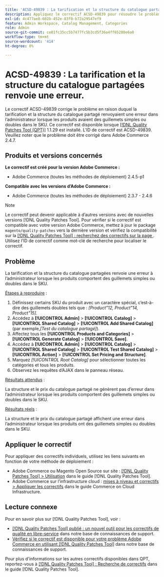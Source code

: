 ```yaml
---
title: 'ACSD-49839 : La tarification et la structure du catalogue partagées renvoie une erreur'
description: Appliquez le correctif ACSD-49839 pour résoudre le problème Adobe Commerce en raison duquel la tarification et la structure du catalogue partagé renvoient une erreur dans l’administrateur lorsque les produits ont des guillemets simples ou doubles dans la SKU.
exl-id: 4c477ae8-602b-452e-83f0-b72a29547ef9
feature: Admin Workspace, Catalog Management, Categories
role: Admin
source-git-commit: ce81fc35cc5b7477fc5b3cd5f36a4ff65280e6a0
workflow-type: tm+mt
source-wordcount: '414'
ht-degree: 0%

---
```


# ACSD-49839 : La tarification et la structure du catalogue partagées renvoie une erreur.

Le correctif ACSD-49839 corrige le problème en raison duquel la tarification et la structure du catalogue partagé renvoyaient une erreur dans l’administrateur lorsque les produits avaient des guillemets simples ou doubles dans le SKU. Ce correctif est disponible lorsque [[!DNL Quality Patches Tool (QPT)]](/help/announcements/adobe-commerce-announcements/magento-quality-patches-released-new-tool-to-self-serve-quality-patches.md) 1.1.29 est installé. L’ID de correctif est ACSD-49839. Veuillez noter que le problème doit être corrigé dans Adobe Commerce 2.4.7.

## Produits et versions concernés

**Le correctif est créé pour la version Adobe Commerce :**

* Adobe Commerce (toutes les méthodes de déploiement) 2.4.5-p1

**Compatible avec les versions d’Adobe Commerce :**

* Adobe Commerce (toutes les méthodes de déploiement) 2.3.7 - 2.4.6

>[!NOTE]
>
>Le correctif peut devenir applicable à d’autres versions avec de nouvelles versions [!DNL Quality Patches Tool]. Pour vérifier si le correctif est compatible avec votre version Adobe Commerce, mettez à jour le package `magento/quality-patches` vers la dernière version et vérifiez la compatibilité sur la [[!DNL Quality Patches Tool] : recherchez des correctifs sur la page ](https://experienceleague.adobe.com/tools/commerce-quality-patches/index.html). Utilisez l’ID de correctif comme mot-clé de recherche pour localiser le correctif.

## Problème

La tarification et la structure du catalogue partagées renvoie une erreur à l’administrateur lorsque les produits comportent des guillemets simples ou doubles dans le SKU.

<u>Étapes à reproduire</u> :

1. Définissez certains SKU du produit avec un caractère spécial, c’est-à-dire des guillemets doubles tels que :
   *[Product&quot;12, Product&quot;14, Product&quot;15]*.
1. Accédez à **[!UICONTROL Admin]** > **[!UICONTROL Catalog]** > **[!UICONTROL Shared Catalog]** > **[!UICONTROL Add Shared Catalog]** (par exemple,*[Test du catalogue partagé]*).
1. Affectez tous les **[!UICONTROL Products and Categories]** > **[!UICONTROL Generate Catalog]** > **[!UICONTROL Save]**.
1. Accédez à **[!UICONTROL Admin]** > **[!UICONTROL Catalog]** > **[!UICONTROL Shared Catalog]** > **[!UICONTROL Test Shared Catalog]** > **[!UICONTROL Action]** > **[!UICONTROL Set Pricing and Structure]**.
1. Marquez *[!UICONTROL Root Catalog]* pour sélectionner toutes les catégories et tous les produits.
1. Observez les requêtes d’AJAX dans le panneau réseau.

<u>Résultats attendus</u> :

La structure et le prix du catalogue partagé ne génèrent pas d’erreur dans l’administrateur lorsque les produits comportent des guillemets simples ou doubles dans le SKU.

<u>Résultats réels</u> :

La structure et le prix du catalogue partagé affichent une erreur dans l’administrateur lorsque les produits ont des guillemets simples ou doubles dans le SKU.

## Appliquer le correctif

Pour appliquer des correctifs individuels, utilisez les liens suivants en fonction de votre méthode de déploiement :

* Adobe Commerce ou Magento Open Source sur site : [[!DNL Quality Patches Tool] > Utilisation](https://experienceleague.adobe.com/docs/commerce-operations/tools/quality-patches-tool/usage.html) dans le guide [!DNL Quality Patches Tool].
* Adobe Commerce sur l’infrastructure cloud : [mises à niveau et correctifs > Appliquer les correctifs](https://experienceleague.adobe.com/docs/commerce-cloud-service/user-guide/develop/upgrade/apply-patches.html) dans le guide Commerce on Cloud Infrastructure.

## Lecture connexe

Pour en savoir plus sur [!DNL Quality Patches Tool], voir :

* [[!DNL Quality Patches Tool] publié : un nouvel outil pour les correctifs de qualité en libre-service](/help/announcements/adobe-commerce-announcements/magento-quality-patches-released-new-tool-to-self-serve-quality-patches.md) dans notre base de connaissances de support.
* [Vérifiez si le correctif est disponible pour votre problème Adobe Commerce en utilisant  [!DNL Quality Patches Tool]](/help/support-tools/patches-available-in-qpt-tool/check-patch-for-magento-issue-with-magento-quality-patches.md) dans notre base de connaissances de support.

Pour plus d&#39;informations sur les autres correctifs disponibles dans QPT, reportez-vous à [[!DNL Quality Patches Tool] : Recherche de correctifs](https://experienceleague.adobe.com/tools/commerce-quality-patches/index.html) dans le guide [!DNL Quality Patches Tool].
